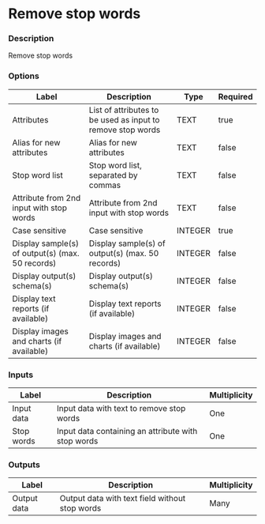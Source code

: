# Remove stop words
###  Description
Remove stop words
###  Options
| Label | Description | Type | Required |
|---|---|---|---|
| Attributes | List of attributes to be used as input to remove stop words | TEXT | true |
| Alias for new attributes | Alias for new attributes | TEXT | false |
| Stop word list | Stop word list, separated by commas | TEXT | false |
| Attribute from 2nd input with stop words | Attribute from 2nd input with stop words | TEXT | false |
| Case sensitive | Case sensitive | INTEGER | true |
| Display sample(s) of output(s) (max. 50 records) | Display sample(s) of output(s) (max. 50 records) | INTEGER | false |
| Display output(s) schema(s) | Display output(s) schema(s) | INTEGER | false |
| Display text reports (if available) | Display text reports (if available) | INTEGER | false |
| Display images and charts (if available) | Display images and charts (if available) | INTEGER | false |
###  Inputs
| Label | Description | Multiplicity |
|---|---|---|
| Input data | Input data with text to remove stop words | One |
| Stop words | Input data containing an attribute with stop words | One |
###  Outputs
| Label | Description | Multiplicity |
|---|---|---|
| Output data | Output data with text field without stop words | Many |
